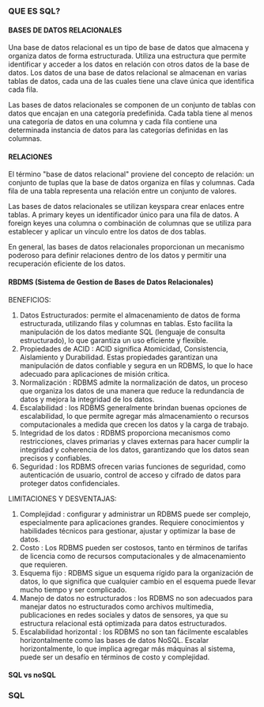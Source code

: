 ### QUE ES SQL?

#### BASES DE DATOS RELACIONALES

Una base de datos relacional es un tipo de base de datos que almacena y organiza datos de forma estructurada. Utiliza una estructura que permite identificar y acceder a los datos en relación con otros datos de la base de datos. Los datos de una base de datos relacional se almacenan en varias tablas de datos, cada una de las cuales tiene una clave única que identifica cada fila.

Las bases de datos relacionales se componen de un conjunto de tablas con datos que encajan en una categoría predefinida. Cada tabla tiene al menos una categoría de datos en una columna y cada fila contiene una determinada instancia de datos para las categorías definidas en las columnas.

#### RELACIONES

El término "base de datos relacional" proviene del concepto de relación: un conjunto de tuplas que la base de datos organiza en filas y columnas. Cada fila de una tabla representa una relación entre un conjunto de valores.

Las bases de datos relacionales se utilizan keyspara crear enlaces entre tablas. A primary keyes un identificador único para una fila de datos. A foreign keyes una columna o combinación de columnas que se utiliza para establecer y aplicar un vínculo entre los datos de dos tablas.

En general, las bases de datos relacionales proporcionan un mecanismo poderoso para definir relaciones dentro de los datos y permitir una recuperación eficiente de los datos.

#### RBDMS (Sistema de Gestion de Bases de Datos Relacionales)

BENEFICIOS:
1. Datos Estructurados: permite el almacenamiento de datos de forma estructurada, utilizando filas y columnas en tablas. Esto facilita la manipulación de los datos mediante SQL (lenguaje de consulta estructurado), lo que garantiza un uso eficiente y flexible.
2. Propiedades de ACID : ACID significa Atomicidad, Consistencia, Aislamiento y Durabilidad. Estas propiedades garantizan una manipulación de datos confiable y segura en un RDBMS, lo que lo hace adecuado para aplicaciones de misión crítica.
3. Normalización : RDBMS admite la normalización de datos, un proceso que organiza los datos de una manera que reduce la redundancia de datos y mejora la integridad de los datos.
4. Escalabilidad : los RDBMS generalmente brindan buenas opciones de escalabilidad, lo que permite agregar más almacenamiento o recursos computacionales a medida que crecen los datos y la carga de trabajo.
5. Integridad de los datos : RDBMS proporciona mecanismos como restricciones, claves primarias y claves externas para hacer cumplir la integridad y coherencia de los datos, garantizando que los datos sean precisos y confiables.
6. Seguridad : los RDBMS ofrecen varias funciones de seguridad, como autenticación de usuario, control de acceso y cifrado de datos para proteger datos confidenciales.

LIMITACIONES Y DESVENTAJAS:
1. Complejidad : configurar y administrar un RDBMS puede ser complejo, especialmente para aplicaciones grandes. Requiere conocimientos y habilidades técnicos para gestionar, ajustar y optimizar la base de datos.
2. Costo : Los RDBMS pueden ser costosos, tanto en términos de tarifas de licencia como de recursos computacionales y de almacenamiento que requieren.
3. Esquema fijo : RDBMS sigue un esquema rígido para la organización de datos, lo que significa que cualquier cambio en el esquema puede llevar mucho tiempo y ser complicado.
4. Manejo de datos no estructurados : los RDBMS no son adecuados para manejar datos no estructurados como archivos multimedia, publicaciones en redes sociales y datos de sensores, ya que su estructura relacional está optimizada para datos estructurados.
5. Escalabilidad horizontal : los RDBMS no son tan fácilmente escalables horizontalmente como las bases de datos NoSQL. Escalar horizontalmente, lo que implica agregar más máquinas al sistema, puede ser un desafío en términos de costo y complejidad.

#### SQL vs noSQL

### SQL

